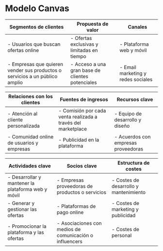 # Modelo Canvas

| Segmentos de clientes | Propuesta de valor | Canales |
| --- | --- | --- |
| - Usuarios que buscan ofertas online | - Ofertas exclusivas y limitadas en tiempo | - Plataforma web y móvil |
| - Empresas que quieren vender sus productos o servicios a un público amplio | - Acceso a una gran base de clientes potenciales | - Email marketing y redes sociales |

| Relaciones con los clientes | Fuentes de ingresos | Recursos clave |
| --- | --- | --- |
| - Atención al cliente personalizada | - Comisión por cada venta realizada a través del marketplace | - Equipo de desarrollo y diseño |
| - Comunidad online de usuarios y empresas | - Publicidad en la plataforma | - Acuerdos con empresas proveedoras |

| Actividades clave | Socios clave | Estructura de costes |
| --- | --- | --- |
| - Desarrollar y mantener la plataforma web y móvil | - Empresas proveedoras de productos o servicios | - Costes de desarrollo y mantenimiento |
| - Generar y gestionar las ofertas | - Plataformas de pago online | - Costes de marketing y publicidad |
| - Promocionar la plataforma y las ofertas | - Asociaciones con medios de comunicación o influencers | - Costes de personal |
